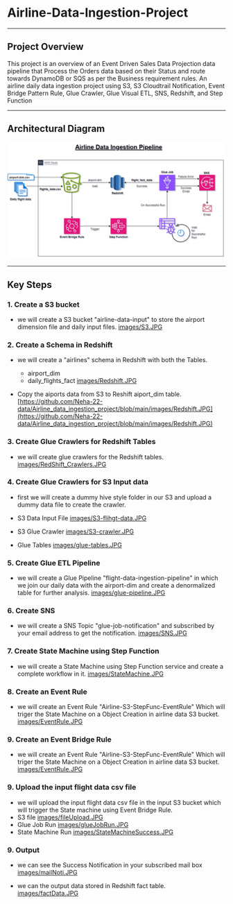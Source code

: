 # Airline-Data-Ingestion-Project
***
## Project Overview
This project is an overview of an Event Driven Sales Data Projection data pipeline that Process the Orders data based on their Status and route towards DynamoDB or SQS as per the Business requirement rules.
An airline daily data ingestion project using S3, S3 Cloudtrail Notification, Event Bridge Pattern Rule, Glue Crawler, Glue Visual ETL, SNS, Redshift, and Step Function

***

## Architectural Diagram
![AirlineProject](https://github.com/Neha-22-data/Airline_data_ingestion_project/blob/main/images/AirlineProject.jpg)

***

## Key Steps
### 1. Create a S3 bucket
- we will create a S3 bucket "airline-data-input" to store the airport dimension file and daily input files.
[images/S3.JPG](https://github.com/Neha-22-data/Airline_data_ingestion_project/blob/main/images/S3.JPG)

### 2. Create a Schema in Redshift
- we will create a "airlines" schema in Redshift with both the Tables.
    - airport_dim
    - daily_flights_fact
[images/Redshift.JPG](https://github.com/Neha-22-data/Airline_data_ingestion_project/blob/main/images/Redshift.JPG)

- Copy the aiports data from S3 to Reshift aiport_dim table.
[https://github.com/Neha-22-data/Airline_data_ingestion_project/blob/main/images/Redshift.JPG](https://github.com/Neha-22-data/Airline_data_ingestion_project/blob/main/images/Redshift.JPG)


### 3. Create Glue Crawlers for Redshift Tables
- we will create glue crawlers for the Redshift tables.
  [images/RedShift_Crawlers.JPG](https://github.com/Neha-22-data/Airline_data_ingestion_project/blob/main/images/RedShift_Crawlers.JPG)


### 4. Create Glue Crawlers for S3 Input data
- first we will create a dummy hive style folder in our S3 and upload a dummy data file to create the crawler.
- S3 Data Input File
  [images/S3-flihgt-data.JPG](https://github.com/Neha-22-data/Airline_data_ingestion_project/blob/main/images/S3-flihgt-data.JPG)
  
- S3 Glue Crawler
  [images/S3-crawler.JPG](https://github.com/Neha-22-data/Airline_data_ingestion_project/blob/main/images/S3-crawler.JPG)
  
- Glue Tables
  [images/glue-tables.JPG](https://github.com/Neha-22-data/Airline_data_ingestion_project/blob/main/images/glue-tables.JPG)


### 5. Create Glue ETL Pipeline
- we will create a Glue Pipeline "flight-data-ingestion-pipeline" in which we join our daily data with the airport-dim and create a denormalized table for further analysis.
[images/glue-pipeline.JPG](https://github.com/Neha-22-data/Airline_data_ingestion_project/blob/main/images/glue-pipeline.JPG)

### 6. Create SNS
- we will create a SNS Topic "glue-job-notification" and subscribed by your email address to get the notification.
[images/SNS.JPG](https://github.com/Neha-22-data/Airline_data_ingestion_project/blob/main/images/SNS.JPG)

### 7. Create State Machine using Step Function
- we will create a State Machine using Step Function service and create a complete workflow in it. 
[images/StateMachine.JPG](https://github.com/Neha-22-data/Airline_data_ingestion_project/blob/main/images/StateMachineSuccess.JPG)

### 8. Create an Event Rule
- we will create an Event Rule "Airline-S3-StepFunc-EventRule" Which will triger the State Machine on a Object Creation in airline data S3 bucket.
 [images/EventRule.JPG](https://github.com/Neha-22-data/Airline_data_ingestion_project/blob/main/images/EventRule.JPG)


### 9. Create an Event Bridge Rule
- we will create an Event Rule "Airline-S3-StepFunc-EventRule" Which will triger the State Machine on a Object Creation in airline data S3 bucket.
[images/EventRule.JPG](https://github.com/Neha-22-data/Airline_data_ingestion_project/blob/main/images/EventRule.JPG)

### 9. Upload the input flight data csv file 
- we will upload the input flight data csv file in the input S3 bucket which will trigger the State machine using Event Bridge Rule.
- S3 file
[images/fileUpload.JPG](https://github.com/Neha-22-data/Airline_data_ingestion_project/blob/main/images/fileUpload.JPG)
- Glue Job Run
[images/glueJobRun.JPG](https://github.com/Neha-22-data/Airline_data_ingestion_project/blob/main/images/glueJobRun.JPG)
- State Machine Run
[images/StateMachineSuccess.JPG](https://github.com/Neha-22-data/Airline_data_ingestion_project/blob/main/images/StateMachineSuccess.JPG)

### 9. Output
- we can see the Success Notification in your subscribed mail box 
[images/mailNoti.JPG](https://github.com/Neha-22-data/Airline_data_ingestion_project/blob/main/images/mailNoti.JPG)

- we can the output data stored in Redshift fact table.
[images/factData.JPG](https://github.com/Neha-22-data/Airline_data_ingestion_project/blob/main/images/factData.JPG)
